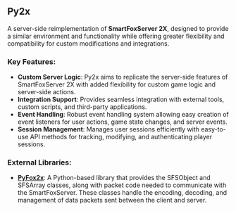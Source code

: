 ## Py2x

A server-side reimplementation of **SmartFoxServer 2X**, designed to provide a similar environment and functionality while offering greater flexibility and compatibility for custom modifications and integrations.

### Key Features:

* **Custom Server Logic**: Py2x aims to replicate the server-side features of SmartFoxServer 2X with added flexibility for custom game logic and server-side actions.
* **Integration Support**: Provides seamless integration with external tools, custom scripts, and third-party applications.
* **Event Handling**: Robust event handling system allowing easy creation of event listeners for user actions, game state changes, and server events.
* **Session Management**: Manages user sessions efficiently with easy-to-use API methods for tracking, modifying, and authenticating player sessions.

### External Libraries:

* **[PyFox2x](https://github.com/MSM-Hacks/PyFox2x)**: A Python-based library that provides the SFSObject and SFSArray classes, along with packet code needed to communicate with the SmartFoxServer. These classes handle the encoding, decoding, and management of data packets sent between the client and server.
